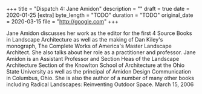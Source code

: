 +++
title = "Dispatch 4: Jane Amidon"
description = ""
draft = true
date = 2020-01-25
[extra]
byte_length = "TODO"
duration = "TODO"
original_date = 2020-03-15
file = "http://google.com"
+++

Jane Amidon discusses her work as the editor for the first 4 Source Books in Landscape Architecture as well as the making of Dan Kiley's monograph, The Complete Works of America's Master Landscape Architect. She also talks about her role as a practitioner and professor. Jane Amidon is an Assistant Professor and Section Heas of the Landscape Architecture Section of the Knowlton School of Architecture at the Ohio State University as well as the principal of Amidon Design Communication in Columbus, Ohio. She is also the author of a number of many other books including Radical Landscapes: Reinventing Outdoor Space. March 15, 2006 
